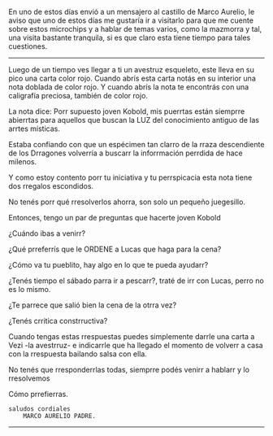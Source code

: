 En uno de estos días envió a un mensajero al castillo de Marco Aurelio, le aviso que uno de estos días me gustaría ir a visitarlo para que me cuente sobre estos microchips y a hablar de temas varios, como la mazmorra y tal, una visita bastante tranquila, si es que claro esta tiene tiempo para tales cuestiones.

---

Luego de un tiempo ves llegar a ti un avestruz esqueleto, este lleva en su pico una carta color rojo. Cuando abrís esta carta notás en su interior una nota doblada de color rojo. Y cuando abrís la nota te encontrás con una caligrafía preciosa, también de color rojo.

La nota dice:
Porr supuesto joven Kobold, mis puerrtas están siemprre abierrtas para aquellos que buscan la LUZ del conocimiento antiguo de las arrtes místicas.

Estaba confiando con que un espécimen tan clarro de la rraza descendiente de los Drragones volverría a buscarr la inforrmación perrdida de hace milenos.

Y como estoy contento porr tu iniciativa y tu perrspicacia esta nota tiene dos rregalos escondidos.

No tenés porr qué rresolverlos ahorra, son solo un pequeño juegesillo.

Entonces, tengo un par de preguntas que hacerte joven Kobold

¿Cuándo ibas a venirr?

¿Qué prreferrís que le ORDENE a Lucas que haga para la cena?

¿Cómo va tu pueblito, hay algo en lo que te pueda ayudarr?

¿Tenés tiempo el sábado parra ir a pescarr?, traté de irr con Lucas, perro no es lo mismo.

¿Te parrece que salió bien la cena de la otrra vez?

¿Tenés crritica constrructiva?

Cuando tengas estas rrespuestas puedes simplemente darrle una carta a Vezi -la avestrruz- e indicarrle que ha llegado el momento de volverr a casa con la rrespuesta bailando salsa con ella.

No tenés que rresponderrlas todas, siemprre podés venirr a hablarr y lo rresolvemos

Cómo prrefierras.

	saludos cordiales
		MARCO AURELIO PADRE.

---
